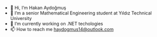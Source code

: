 - 👋 Hi, I’m Hakan Aydoğmuş
- 👀 I’m a senior Mathematical Engineering student at Yıldız Technical University
- 🌱 I’m currently working on .NET techologies
- 📫 How to reach me haydogmus14@outlook.com

